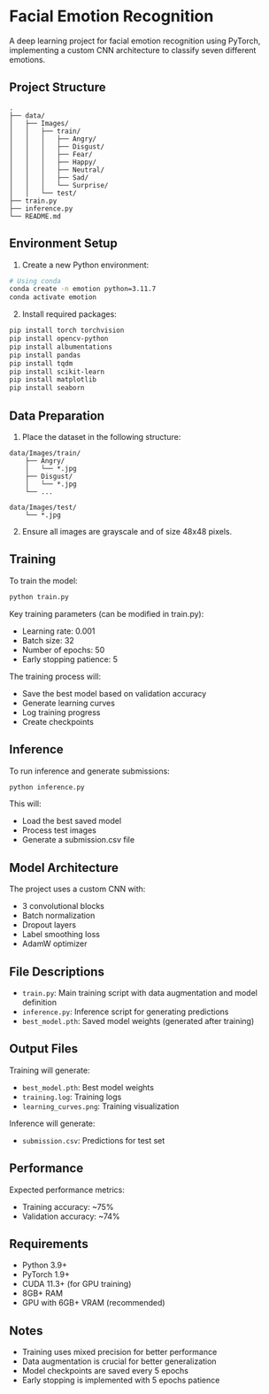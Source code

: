 # Facial Emotion Recognition

A deep learning project for facial emotion recognition using PyTorch, implementing a custom CNN architecture to classify seven different emotions.

## Project Structure
```
.
├── data/
│   ├── Images/
│   │   ├── train/
│   │   │   ├── Angry/
│   │   │   ├── Disgust/
│   │   │   ├── Fear/
│   │   │   ├── Happy/
│   │   │   ├── Neutral/
│   │   │   ├── Sad/
│   │   │   └── Surprise/
│   │   └── test/
├── train.py
├── inference.py
└── README.md
```

## Environment Setup

1. Create a new Python environment:
```bash
# Using conda
conda create -n emotion python=3.11.7
conda activate emotion
```

2. Install required packages:
```bash
pip install torch torchvision
pip install opencv-python
pip install albumentations
pip install pandas
pip install tqdm
pip install scikit-learn
pip install matplotlib
pip install seaborn
```

## Data Preparation

1. Place the dataset in the following structure:
```
data/Images/train/
    ├── Angry/
    │   └── *.jpg
    ├── Disgust/
    │   └── *.jpg
    └── ...

data/Images/test/
    └── *.jpg
```

2. Ensure all images are grayscale and of size 48x48 pixels.

## Training

To train the model:

```bash
python train.py
```

Key training parameters (can be modified in train.py):
- Learning rate: 0.001
- Batch size: 32
- Number of epochs: 50
- Early stopping patience: 5

The training process will:
- Save the best model based on validation accuracy
- Generate learning curves
- Log training progress
- Create checkpoints

## Inference

To run inference and generate submissions:

```bash
python inference.py
```

This will:
- Load the best saved model
- Process test images
- Generate a submission.csv file

## Model Architecture

The project uses a custom CNN with:
- 3 convolutional blocks
- Batch normalization
- Dropout layers
- Label smoothing loss
- AdamW optimizer

## File Descriptions

- `train.py`: Main training script with data augmentation and model definition
- `inference.py`: Inference script for generating predictions
- `best_model.pth`: Saved model weights (generated after training)

## Output Files

Training will generate:
- `best_model.pth`: Best model weights
- `training.log`: Training logs
- `learning_curves.png`: Training visualization

Inference will generate:
- `submission.csv`: Predictions for test set

## Performance

Expected performance metrics:
- Training accuracy: ~75%
- Validation accuracy: ~74%

## Requirements

- Python 3.9+
- PyTorch 1.9+
- CUDA 11.3+ (for GPU training)
- 8GB+ RAM
- GPU with 6GB+ VRAM (recommended)

## Notes

- Training uses mixed precision for better performance
- Data augmentation is crucial for better generalization
- Model checkpoints are saved every 5 epochs
- Early stopping is implemented with 5 epochs patience

